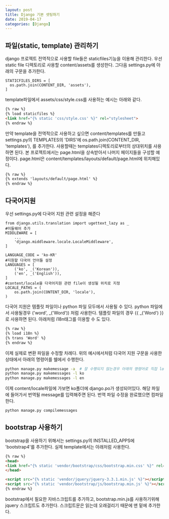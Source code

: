 ```yaml
---
layout: post
title: Django 기본 셋팅하기
date: 2019-04-17
categories: [Django]
---
```


## 파일(static, template) 관리하기
django 프로젝트 전역적으로 사용할 file들은 staticfiles기능을 이용해 관리한다.
우선 static file 디렉토리로 사용할 content/assets를 생성한다. 
그다음 settings.py에 아래의 구문을 추가한다.

```vim
STATICFILES_DIRS = [
  os.path.join(CONTENT_DIR, 'assets'),
]
```

template파일에서 assets/css/style.css를 사용하는 예시는 아래와 같다. 

```html
{% raw %}
{% load staticfiles %}
<link href="{% static 'css/style.css' %}" rel="stylesheet">
{% endraw %}
```

만약 template을 전역적으로 사용하고 싶으면 content/templates를 만들고 
settings.py의 TEMPLATES의 'DIRS'에 os.path.join(CONTENT_DIR, 'templates'),
를 추가한다. 사용할때는 templates디렉토리로부터의 상대위치를 사용하면 된다. 본 프로젝트에서는 page.html을 상속받아서 나머지 페이지들을 구성할 예정이다. 
page.html은 content/templates/layouts/default/page.html에 위치해있다.

```html
{% raw %}
{% extends 'layouts/default/page.html' %}
{% endraw %}
```

## 다국어지원
우선 settings.py에 다국어 지원 관련 설정을 해준다

```vim
from django.utils.translation import ugettext_lazy as _
#미들웨어 추가
MIDDLEWARE = [
    ...
    'django.middleware.locale.LocaleMiddleware',
]

LANGUAGE_CODE = 'ko-KR'
#지원할 다국어 언어들 설정
LANGUAGES = [
    ('ko', _('Korean')),
    ('en', _('English')),
]
#content/locale을 다국어지원 관련 file이 생성될 위치로 지정
LOCALE_PATHS = (
    os.path.join(CONTENT_DIR, 'locale'),
)
```

다국어 지원은 템플릿 파일이나 python 파일 모두에서 사용될 수 있다.
python 파일에서 사용될경우 ('word', _('Word')) 처럼 사용한다.
템플릿 파일의 경우 {{ _('Word') }} 로 사용하면 된다. 아래처럼 i18n태그를 이용할 수 도 있다.

```html
{% raw %}
{% load i18n %}
{% trans 'Word' %}
{% endraw %}
```

이제 실제로 변환 파일을 수정할 차례다. 위의 예시에서처럼 다국어 지원 구문을 사용한 상태에서 아래의 명령어를 쉘에서 수행한다.

```bash
python manage.py makemessage -a  # 잘 수행되지 않는경우 아래의 명령어로 직접 locale 파일들을 생성해준다
python manage.py makemessages -l ko
python manage.py makemessages -l en
```

이제 content/locale파일에 가보면 ko폴더에 django.po가 생성되어있다. 해당 파일에 들어가서 번역될 message를 입력해주면 된다.
번역 파일 수정을 완료했으면 컴파일한다.

```bash
python manage.py compilemessages
```

## bootstrap 사용하기
bootstrap을 사용하기 위해서는 
settings.py의 INSTALLED_APPS에 'bootstrap4'를 추가한다. 실제 template에서는 아래처럼 사용한다.

```html
{% raw %}
<head>
<link href="{% static 'vendor/bootstrap/css/bootstrap.min.css' %}" rel="stylesheet">
</head>

<script src="{% static 'vendor/jquery/jquery-3.3.1.min.js' %}"></script>
<script src="{% static 'vendor/bootstrap/js/bootstrap.min.js' %}"></script>
{% endraw %}
```

bootstrap에서 필요한 자바스크립트를 추가하고, bootstrap.min.js를 사용하기위해 jquery 스크립트도 추가한다.
스크립트문은 읽는데 오래걸리기 때문에 맨 밑에 추가한다.

